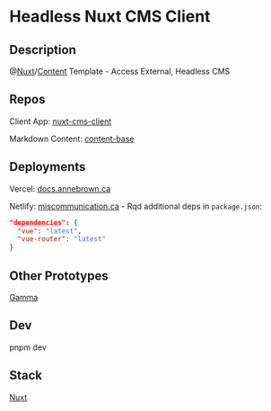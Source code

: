 # Headless Nuxt CMS Client

## Description

@[Nuxt](https://nuxt.com/)/[Content](https://content.nuxt.com/) Template - Access External, Headless CMS

## Repos

Client App: [nuxt-cms-client](https://github.com/annebrown/nuxt-cms-client)

Markdown Content: [content-base](https://github.com/annebrown/content-base)

## Deployments

Vercel: [docs.annebrown.ca](https://docs.annebrown.ca)

Netlify: [miscommunication.ca](https://misscommunication.ca) - Rqd additional deps in `package.json`:

```json
"dependencies": {
  "vue": "latest",
  "vue-router": "latest"
}
```

## Other Prototypes

[Gamma](https://gamma.annebrown.ca)

## Dev

pnpm dev

## Stack

[Nuxt](https://nuxt.com/)
